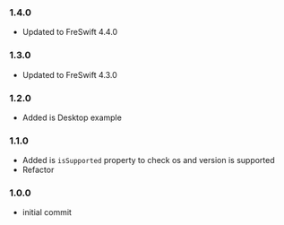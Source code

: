 ### 1.4.0
- Updated to FreSwift 4.4.0

### 1.3.0
- Updated to FreSwift 4.3.0

### 1.2.0
- Added is Desktop example

### 1.1.0
- Added is `isSupported` property to check os and version is supported
- Refactor

### 1.0.0
- initial commit
